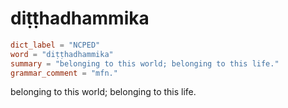 # diṭṭhadhammika

``` toml
dict_label = "NCPED"
word = "diṭṭhadhammika"
summary = "belonging to this world; belonging to this life."
grammar_comment = "mfn."
```

belonging to this world; belonging to this life.

